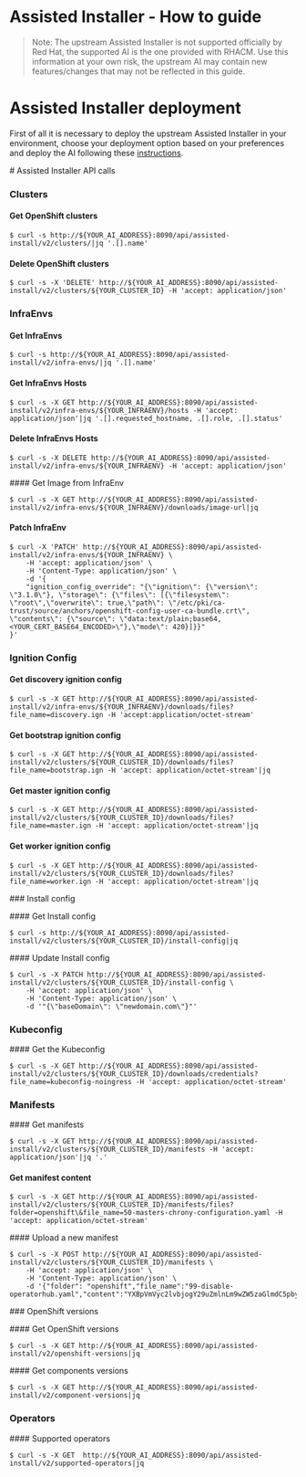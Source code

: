 # Assisted Installer - How to guide

> Note: The upstream Assisted Installer is not supported officially by Red Hat, the supported AI is the one provided with RHACM. Use this information at your own risk, the upstream AI may contain new features/changes that may not be reflected in this guide.


# Assisted Installer deployment

First of all it is necessary to deploy the upstream Assisted Installer in your environment, choose your deployment option based on your preferences and deploy the AI following these [instructions](https://github.com/openshift/assisted-service/tree/4b4f0f45d897430037039a9282225bf6bd02acfe#deployment).


# Assisted Installer API calls

### Clusters

#### Get OpenShift clusters

```
$ curl -s http://${YOUR_AI_ADDRESS}:8090/api/assisted-install/v2/clusters/|jq '.[].name'
```

#### Delete OpenShift clusters

```
$ curl -s -X 'DELETE' http://${YOUR_AI_ADDRESS}:8090/api/assisted-install/v2/clusters/${YOUR_CLUSTER_ID} -H 'accept: application/json'
```

### InfraEnvs

#### Get InfraEnvs

```
$ curl -s http://${YOUR_AI_ADDRESS}:8090/api/assisted-install/v2/infra-envs/|jq '.[].name'
```

#### Get InfraEnvs Hosts

```
$ curl -s -X GET http://${YOUR_AI_ADDRESS}:8090/api/assisted-install/v2/infra-envs/${YOUR_INFRAENV}/hosts -H 'accept: application/json'|jq '.[].requested_hostname, .[].role, .[].status'
```

#### Delete InfraEnvs Hosts

```
$ curl -s -X DELETE http://${YOUR_AI_ADDRESS}:8090/api/assisted-install/v2/infra-envs/${YOUR_INFRAENV} -H 'accept: application/json'
```

#### Get Image from InfraEnv

```
$ curl -s -X GET http://${YOUR_AI_ADDRESS}:8090/api/assisted-install/v2/infra-envs/${YOUR_INFRAENV}/downloads/image-url|jq
```

#### Patch InfraEnv

```
$ curl -X 'PATCH' http://${YOUR_AI_ADDRESS}:8090/api/assisted-install/v2/infra-envs/${YOUR_INFRAENV} \
    -H 'accept: application/json' \
    -H 'Content-Type: application/json' \
    -d '{
    "ignition_config_override": "{\"ignition\": {\"version\": \"3.1.0\"}, \"storage\": {\"files\": [{\"filesystem\": \"root\",\"overwrite\": true,\"path\": \"/etc/pki/ca-trust/source/anchors/openshift-config-user-ca-bundle.crt\", \"contents\": {\"source\": \"data:text/plain;base64,<YOUR_CERT_BASE64_ENCODED>\"},\"mode\": 420}]}}"
}'
```

### Ignition Config

#### Get discovery ignition config

```
$ curl -s -X GET http://${YOUR_AI_ADDRESS}:8090/api/assisted-install/v2/infra-envs/${YOUR_INFRAENV}/downloads/files?file_name=discovery.ign -H 'accept:application/octet-stream'
```

#### Get bootstrap ignition config

```
$ curl -s -X GET http://${YOUR_AI_ADDRESS}:8090/api/assisted-install/v2/clusters/${YOUR_CLUSTER_ID}/downloads/files?file_name=bootstrap.ign -H 'accept: application/octet-stream'|jq
```

#### Get master ignition config

```
$ curl -s -X GET http://${YOUR_AI_ADDRESS}:8090/api/assisted-install/v2/clusters/${YOUR_CLUSTER_ID}/downloads/files?file_name=master.ign -H 'accept: application/octet-stream'|jq
```

#### Get worker ignition config

```
$ curl -s -X GET http://${YOUR_AI_ADDRESS}:8090/api/assisted-install/v2/clusters/${YOUR_CLUSTER_ID}/downloads/files?file_name=worker.ign -H 'accept: application/octet-stream'|jq
```


### Install config


#### Get Install config

```
$ curl -s http://${YOUR_AI_ADDRESS}:8090/api/assisted-install/v2/clusters/${YOUR_CLUSTER_ID}/install-config|jq
```


#### Update Install config

```
$ curl -s -X PATCH http://${YOUR_AI_ADDRESS}:8090/api/assisted-install/v2/clusters/${YOUR_CLUSTER_ID}/install-config \
    -H 'accept: application/json' \
    -H 'Content-Type: application/json' \
    -d '"{\"baseDomain\": \"newdomain.com\"}"'
```

### Kubeconfig

#### Get the Kubeconfig

```
$ curl -s -X GET http://${YOUR_AI_ADDRESS}:8090/api/assisted-install/v2/clusters/${YOUR_CLUSTER_ID}/downloads/credentials?file_name=kubeconfig-noingress -H 'accept: application/octet-stream'
```

### Manifests


#### Get manifests

```
$ curl -s -X GET http://${YOUR_AI_ADDRESS}:8090/api/assisted-install/v2/clusters/${YOUR_CLUSTER_ID}/manifests -H 'accept: application/json'|jq '.'
```


#### Get manifest content

```
$ curl -s -X GET http://${YOUR_AI_ADDRESS}:8090/api/assisted-install/v2/clusters/${YOUR_CLUSTER_ID}/manifests/files?folder=openshift\&file_name=50-masters-chrony-configuration.yaml -H 'accept: application/octet-stream'
```


#### Upload a new manifest

```
$ curl -s -X POST http://${YOUR_AI_ADDRESS}:8090/api/assisted-install/v2/clusters/${YOUR_CLUSTER_ID}/manifests \
    -H 'accept: application/json' \
    -H 'Content-Type: application/json' \
    -d '{"folder": "openshift","file_name":"99-disable-operatorhub.yaml","content":"YXBpVmVyc2lvbjogY29uZmlnLm9wZW5zaGlmdC5pby92MQpraW5kOiBPcGVyYXRvckh1YgptZXRhZGF0YToKICBuYW1lOiBjbHVzdGVyCnNwZWM6CiAgZGlzYWJsZUFsbERlZmF1bHRTb3VyY2VzOiB0cnVlCg=="}'
```


### OpenShift versions


#### Get OpenShift versions

```
$ curl -s -X GET http://${YOUR_AI_ADDRESS}:8090/api/assisted-install/v2/openshift-versions|jq
```


#### Get components versions

```
$ curl -s -X GET http://${YOUR_AI_ADDRESS}:8090/api/assisted-install/v2/component-versions|jq
```

### Operators


#### Supported operators

```
$ curl -s -X GET  http://${YOUR_AI_ADDRESS}:8090/api/assisted-install/v2/supported-operators|jq
```
